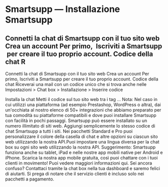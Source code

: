 # Smartsupp — Installazione Smartsupp
## Connetti la chat di Smartsupp con il tuo sito web Crea un account Per primo,  Iscriviti a Smartsupp  per creare il tuo proprio account. Codice della chat R
Connetti la chat di Smartsupp con il tuo sito web
Crea un account
Per primo, Iscriviti a Smartsupp per creare il tuo proprio account.
Codice della chat
Riceverai una mail con un codice unico che si trova anche nelle Impostazioni > Chat box > Installazione > Inserire codice
<script>
var _smartsupp = _smartsupp || {};
_smartsupp.key = 'YOUR_SMARTSUPP_CODE';
window.smartsupp||(function(d) {
	var s,c,o=smartsupp=function(){ o._.push(arguments)};o._=[];
	s=d.getElementsByTagName('script')[0];c=d.createElement('script');
	c.type='text/javascript';c.charset='utf-8';c.async=true;
	c.src='//www.smartsuppchat.com/loader.js?';s.parentNode.insertBefore(c,s);
})(document);
</script>
Installa la chat
Metti il codice sul tuo sito web tra i tag <head> ... </head>
Nota: Nel caso in cui utilizzi una piattaforma (ad esempio Prestashop, WordPress o altra), dai un'occhiata al nostro elenco di 50+ integrazioni che abbiamo preparato per tua comodità su piattaforme compatibili e dove puoi installare Smartsupp con facilità in pochi passaggi.
Smartsupp può essere installato su un numero illimitato di siti web. Aggiungi semplicemente lo stesso codice di chat Smartsupp a tutti i siti. Nei pacchetti Standard e Pro puoi personalizzare il colore della casella di chat e altre opzioni su ciascun sito web utilizzando la nostra API.Puoi impostare una lingua diversa per la chat box su ogni sito web utilizzando la nostra API.
Suggerimento: Smartsupp funziona anche su tablet, iPad e nelle nostre app mobili native per Android e iPhone. Scarica la nostra app mobile gratuita, così puoi chattare con i tuoi clienti in movimento! Puoi vedere maggiori informazioni qui.
Sei ancora confuso? Contattaci tramite la chat box nella tua dashboard e saremo felici di aiutarti. Si prega di notare che il servizio clienti è incluso solo nei pacchetti a pagamento.

